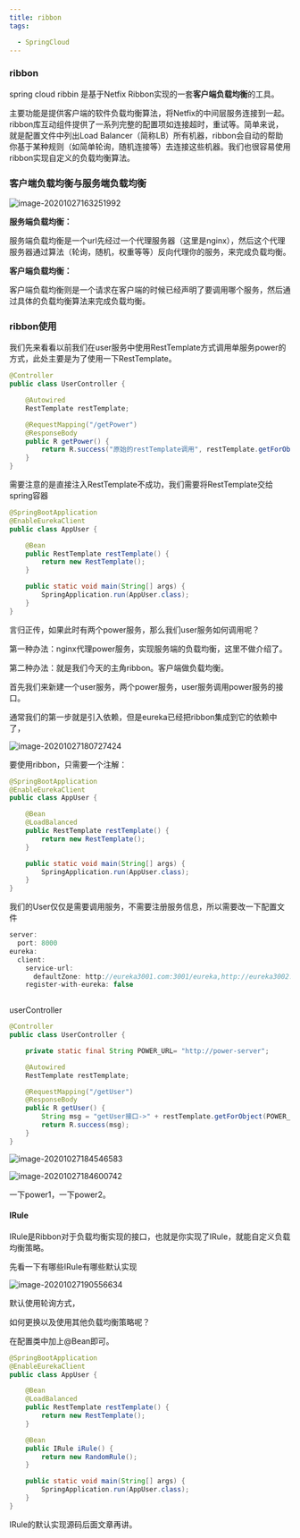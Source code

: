 ```yaml
---
title: ribbon
tags:

  - SpringCloud
---
```


### ribbon

spring cloud ribbin 是基于Netfix Ribbon实现的一套**客户端负载均衡**的工具。

主要功能是提供客户端的软件负载均衡算法，将Netfix的中间层服务连接到一起。ribbon库互动组件提供了一系列完整的配置项如连接超时，重试等。简单来说，就是配置文件中列出Load Balancer（简称LB）所有机器，ribbon会自动的帮助你基于某种规则（如简单轮询，随机连接等）去连接这些机器。我们也很容易使用ribbon实现自定义的负载均衡算法。



### 客户端负载均衡与服务端负载均衡

![image-20201027163251992](https://cdn.jsdelivr.net/gh/joelovealonge/noteimgs/image-20201027163251992.png)



**服务端负载均衡：**

​	服务端负载均衡是一个url先经过一个代理服务器（这里是nginx），然后这个代理服务器通过算法（轮询，随机，权重等等）反向代理你的服务，来完成负载均衡。

**客户端负载均衡：**

客户端负载均衡则是一个请求在客户端的时候已经声明了要调用哪个服务，然后通过具体的负载均衡算法来完成负载均衡。



### ribbon使用

我们先来看看以前我们在user服务中使用RestTemplate方式调用单服务power的方式，此处主要是为了使用一下RestTemplate。

```java
@Controller
public class UserController {

    @Autowired
    RestTemplate restTemplate;

    @RequestMapping("/getPower")
    @ResponseBody
    public R getPower() {
        return R.success("原始的restTemplate调用", restTemplate.getForObject("http://localhost:9001/getPower", Object.class));
    }
}
```

需要注意的是直接注入RestTemplate不成功，我们需要将RestTemplate交给spring容器

```java
@SpringBootApplication
@EnableEurekaClient
public class AppUser {

    @Bean
    public RestTemplate restTemplate() {
        return new RestTemplate();
    }

    public static void main(String[] args) {
        SpringApplication.run(AppUser.class);
    }
}
```



言归正传，如果此时有两个power服务，那么我们user服务如何调用呢？

第一种办法：nginx代理power服务，实现服务端的负载均衡，这里不做介绍了。

第二种办法：就是我们今天的主角ribbon。客户端做负载均衡。



首先我们来新建一个user服务，两个power服务，user服务调用power服务的接口。

通常我们的第一步就是引入依赖，但是eureka已经把ribbon集成到它的依赖中了，

![image-20201027180727424](https://cdn.jsdelivr.net/gh/joelovealonge/noteimgs/image-20201027180727424.png)

要使用ribbon，只需要一个注解：

```java
@SpringBootApplication
@EnableEurekaClient
public class AppUser {

    @Bean
    @LoadBalanced
    public RestTemplate restTemplate() {
        return new RestTemplate();
    }

    public static void main(String[] args) {
        SpringApplication.run(AppUser.class);
    }
}
```

我们的User仅仅是需要调用服务，不需要注册服务信息，所以需要改一下配置文件

```java
server:
  port: 8000
eureka:
  client:
    service-url:
      defaultZone: http://eureka3001.com:3001/eureka,http://eureka3002.com:3002/eureka,http://eureka3003.com:3003/eureka
    register-with-eureka: false
      
```

userController

```java
@Controller
public class UserController {

    private static final String POWER_URL= "http://power-server";

    @Autowired
    RestTemplate restTemplate;

    @RequestMapping("/getUser")
    @ResponseBody
    public R getUser() {
        String msg = "getUser接口->" + restTemplate.getForObject(POWER_URL+"/getPower", Object.class);
        return R.success(msg);
    }
}
```

![image-20201027184546583](https://cdn.jsdelivr.net/gh/joelovealonge/noteimgs/image-20201027184546583.png)

![image-20201027184600742](https://cdn.jsdelivr.net/gh/joelovealonge/noteimgs/image-20201027184600742.png)

一下power1，一下power2。

####  IRule

IRule是Ribbon对于负载均衡实现的接口，也就是你实现了IRule，就能自定义负载均衡策略。

先看一下有哪些IRule有哪些默认实现

![image-20201027190556634](https://cdn.jsdelivr.net/gh/joelovealonge/noteimgs/image-20201027190556634.png)



默认使用轮询方式，

如何更换以及使用其他负载均衡策略呢？

在配置类中加上@Bean即可。

```java
@SpringBootApplication
@EnableEurekaClient
public class AppUser {

    @Bean
    @LoadBalanced
    public RestTemplate restTemplate() {
        return new RestTemplate();
    }

    @Bean
    public IRule iRule() {
        return new RandomRule();
    }

    public static void main(String[] args) {
        SpringApplication.run(AppUser.class);
    }
}
```

IRule的默认实现源码后面文章再讲。